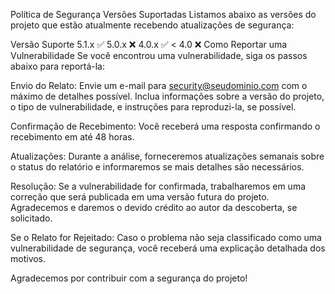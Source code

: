 Política de Segurança
Versões Suportadas
Listamos abaixo as versões do projeto que estão atualmente recebendo atualizações de segurança:

Versão	Suporte
5.1.x	:white_check_mark:
5.0.x	:x:
4.0.x	:white_check_mark:
< 4.0	:x:
Como Reportar uma Vulnerabilidade
Se você encontrou uma vulnerabilidade, siga os passos abaixo para reportá-la:

Envio do Relato: Envie um e-mail para security@seudominio.com com o máximo de detalhes possível. Inclua informações sobre a versão do projeto, o tipo de vulnerabilidade, e instruções para reproduzi-la, se possível.

Confirmação de Recebimento: Você receberá uma resposta confirmando o recebimento em até 48 horas.

Atualizações: Durante a análise, forneceremos atualizações semanais sobre o status do relatório e informaremos se mais detalhes são necessários.

Resolução: Se a vulnerabilidade for confirmada, trabalharemos em uma correção que será publicada em uma versão futura do projeto. Agradecemos e daremos o devido crédito ao autor da descoberta, se solicitado.

Se o Relato for Rejeitado: Caso o problema não seja classificado como uma vulnerabilidade de segurança, você receberá uma explicação detalhada dos motivos.

Agradecemos por contribuir com a segurança do projeto!
